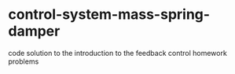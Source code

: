 # control-system-mass-spring-damper
code solution to the introduction to the feedback control homework problems
